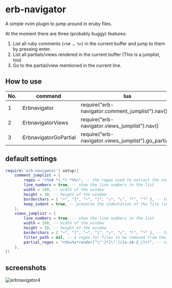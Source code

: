 # erb-navigator
A simple nvim plugin to jump around in eruby files.

At the moment there are three (probably buggy) features:

1. List all ruby comments (`<%# … %>`) in the current buffer and jump to them by pressing enter.
3. List all partials/views rendered in the current buffer (This is a jumplist, too)
4. Go to the partial/view mentioned in the current line.

## How to use

| No. | command | lua |
|---|---|---|
| 1 | :Erbnavigator | require("erb-navigator.comment\_jumplist").nav() |
| 2 | :ErbnavigatorViews | require("erb-navigator.views\_jumplist").nav() |
| 3 | :ErbnavigatorGoPartial | require("erb-navigator.views\_jumplist").go\_partial() |

## default settings

```lua
require('erb-navigator').setup({
    comment_jumplist = {
        regex = "<%%# *(.*) *%%>", -- the regex used to extract the comments
        line_numbers = true, -- show the line numbers in the list
        width = 100, -- width of the window
        height = 30, -- height of the window
        borderchars = { "─", "│", "─", "│", "╭", "╮", "╯", "╰" }, -- the borders, nil means no border
        keep_indent = true, -- preserve the indentation of the file (shows the values in a hierarchical manner)
    },
    views_jumplist = {
        line_numbers = true, -- show the line numbers in the list
        width = 100, -- width of the window
        height = 30, -- height of the window
        borderchars = { "─", "│", "─", "│", "╭", "╮", "╯", "╰" }, -- the borders, nil means no border
        filter_path = nil, -- a regex for files to be removed from the list. (e.g. '/?common/?')
        partial_regex = "<%%=%s*render[^\"']*[\"']([a-zA-Z_/]+)", -- regex to extract the partial-names
    },
})  

```

## screenshots

![erbnavigator4](https://github.com/Thomas485/erb-navigator/assets/1681511/39009081-2b2e-4e8f-b774-1293f2d79dd7)

